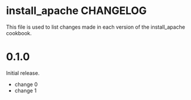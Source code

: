 # install_apache CHANGELOG

This file is used to list changes made in each version of the install_apache cookbook.

# 0.1.0

Initial release.

- change 0
- change 1

